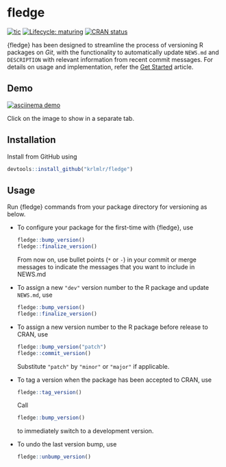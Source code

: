 
<!-- README.md is generated from README.Rmd. Please edit that file -->

# fledge

<!-- badges: start -->

[![tic](https://github.com/krlmlr/fledge/workflows/tic/badge.svg?branch=master)](https://github.com/krlmlr/fledge/actions)
[![Lifecycle:
maturing](https://img.shields.io/badge/lifecycle-maturing-blue.svg)](https://www.tidyverse.org/lifecycle/#maturing)
[![CRAN
status](https://www.r-pkg.org/badges/version/fledge)](https://cran.r-project.org/package=fledge)
<!-- badges: end -->

{fledge} has been designed to streamline the process of versioning R
packages on *Git*, with the functionality to automatically update
`NEWS.md` and `DESCRIPTION` with relevant information from recent commit
messages. For details on usage and implementation, refer the [Get
Started](https://krlmlr.github.io/fledge/articles/fledge.html) article.

## Demo

[![asciinema
demo](https://github.com/krlmlr/fledge/raw/master/readme/demo.gif)](https://asciinema.org/a/173876)

Click on the image to show in a separate tab.

## Installation

Install from GitHub using

``` r
devtools::install_github("krlmlr/fledge")
```

## Usage

Run {fledge} commands from your package directory for versioning as
below.

  - To configure your package for the first-time with {fledge}, use
    
    ``` r
    fledge::bump_version()
    fledge::finalize_version()
    ```
    
    From now on, use bullet points (`*` or `-`) in your commit or merge
    messages to indicate the messages that you want to include in
    NEWS.md

  - To assign a new `"dev"` version number to the R package and update
    `NEWS.md`, use
    
    ``` r
    fledge::bump_version()
    fledge::finalize_version()
    ```

  - To assign a new version number to the R package before release to
    CRAN, use
    
    ``` r
    fledge::bump_version("patch")
    fledge::commit_version()
    ```
    
    Substitute `"patch"` by `"minor"` or `"major"` if applicable.

  - To tag a version when the package has been accepted to CRAN, use
    
    ``` r
    fledge::tag_version()
    ```
    
    Call
    
    ``` r
    fledge::bump_version()
    ```
    
    to immediately switch to a development version.

  - To undo the last version bump, use
    
    ``` r
    fledge::unbump_version()
    ```
